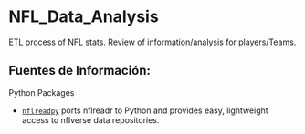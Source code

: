 # NFL_Data_Analysis
ETL process of NFL stats. Review of information/analysis for players/Teams.

## Fuentes de Información:
Python Packages
- [`nflreadpy`](https://github.com/nflverse/nflreadpy) ports nflreadr to Python and provides easy, lightweight access to nflverse data repositories.
